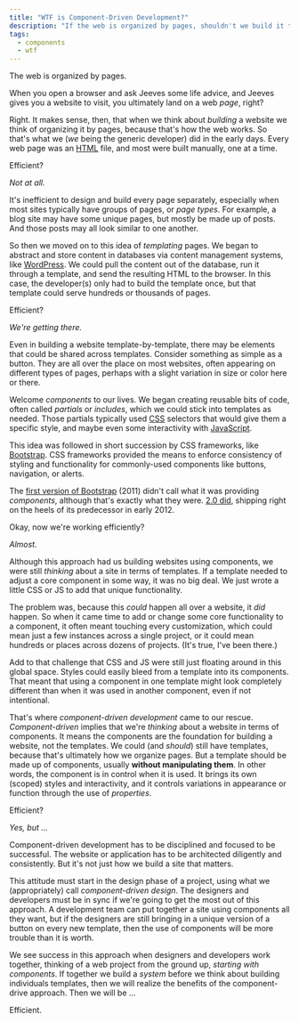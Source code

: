 ```yaml
---
title: "WTF is Component-Driven Development?"
description: "If the web is organized by pages, shouldn't we build it that way? Introducing component-driven design and development, explained through the lens of the evolution of the web."
tags:
  - components
  - wtf
---
```


The web is organized by pages.

When you open a browser and ask Jeeves some life advice, and Jeeves gives you a website to visit, you ultimately land on a web _page_, right?

Right. It makes sense, then, that when we think about _building_ a website we think of organizing it by pages, because that's how the web works. So that's what we (_we_ being the generic developer) did in the early days. Every web page was an [HTML](/blog/wtf-is-html/) file, and most were built manually, one at a time.

Efficient?

_Not at all._

It's inefficient to design and build every page separately, especially when most sites typically have groups of pages, or _page types_. For example, a blog site may have some unique pages, but mostly be made up of posts. And those posts may all look similar to one another.

So then we moved on to this idea of _templating_ pages. We began to abstract and store content in databases via content management systems, like [WordPress](https://wordpress.org/). We could pull the content out of the database, run it through a template, and send the resulting HTML to the browser. In this case, the developer(s) only had to build the template once, but that template could serve hundreds or thousands of pages.

Efficient?

_We're getting there._

Even in building a website template-by-template, there may be elements that could be shared across templates. Consider something as simple as a button. They are all over the place on most websites, often appearing on different types of pages, perhaps with a slight variation in size or color here or there.

Welcome _components_ to our lives. We began creating reusable bits of code, often called _partials_ or _includes_, which we could stick into templates as needed. Those partials typically used [CSS](/blog/wtf-is-css/) selectors that would give them a specific style, and maybe even some interactivity with [JavaScript](/blog/wtf-is-javascript/).

This idea was followed in short succession by CSS frameworks, like [Bootstrap](https://getbootstrap.com/). CSS frameworks provided the means to enforce consistency of styling and functionality for commonly-used components like buttons, navigation, or alerts.

The [first version of Bootstrap](https://getbootstrap.com/1.0.0/) (2011) didn't call what it was providing _components_, although that's exactly what they were. [2.0 did](https://getbootstrap.com/2.0.0/components), shipping right on the heels of its predecessor in early 2012.

Okay, now we're working efficiently?

_Almost._

Although this approach had us building websites using components, we were still _thinking_ about a site in terms of templates. If a template needed to adjust a core component in some way, it was no big deal. We just wrote a little CSS or JS to add that unique functionality.

The problem was, because this _could_ happen all over a website, it _did_ happen. So when it came time to add or change some core functionality to a component, it often meant touching every customization, which could mean just a few instances across a single project, or it could mean hundreds or places across dozens of projects. (It's true, I've been there.)

Add to that challenge that CSS and JS were still just floating around in this global space. Styles could easily bleed from a template into its components. That meant that using a component in one template might look completely different than when it was used in another component, even if not intentional.

That's where _component-driven development_ came to our rescue. _Component-driven_ implies that we're _thinking_ about a website in terms of components. It means the components are the foundation for building a website, not the templates. We could (and _should_) still have templates, because that's ultimately how we organize pages. But a template should be made up of components, usually **without manipulating them**. In other words, the component is in control when it is used. It brings its own (scoped) styles and interactivity, and it controls variations in appearance or function through the use of _properties_.

Efficient?

_Yes, but ..._

Component-driven development has to be disciplined and focused to be successful. The website or application has to be architected diligently and consistently. But it's not just how we build a site that matters.

This attitude must start in the design phase of a project, using what we (appropriately) call _component-driven design_. The designers and developers must be in sync if we're going to get the most out of this approach. A development team can put together a site using components all they want, but if the designers are still bringing in a unique version of a button on every new template, then the use of components will be more trouble than it is worth.

We see success in this approach when designers and developers work together, thinking of a web project from the ground up, _starting with components_. If together we build a _system_ before we think about building individuals templates, then we will realize the benefits of the component-drive approach. Then we will be ...

Efficient.
